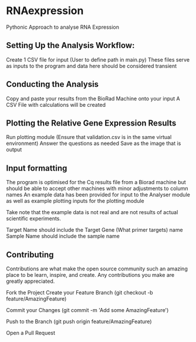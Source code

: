 # RNAexpression
Pythonic Approach to analyse RNA Expression

## Setting Up the Analysis Workflow:
Create 1 CSV file for input (User to define path in main.py)
These files serve as inputs to the program and data here should be considered transient 

## Conducting the Analysis 

Copy and paste your results from the BioRad Machine onto your input
A CSV File with calculations will be created 

## Plotting the Relative Gene Expression Results

Run plotting module (Ensure that validation.csv is in the same virtual environment)
Answer the questions as needed
Save as the image that is output

## Input formatting
The program is optimised for the Cq results file from a Biorad machine but should be able to accept other machines with minor adjustments to column names 
An example data has been provided for input to the Analyser module as well as example plotting inputs for the plotting module 

Take note that the example data is not real and are not results of actual scientific experiments.

Target Name should include the Target Gene (What primer targets) name 
Sample Name should include the sample name

## Contributing
Contributions are what make the open source community such an amazing place to be learn, inspire, and create. Any contributions you make are greatly appreciated.

Fork the Project Create your Feature Branch (git checkout -b feature/AmazingFeature)

Commit your Changes (git commit -m 'Add some AmazingFeature')

Push to the Branch (git push origin feature/AmazingFeature)

Open a Pull Request
